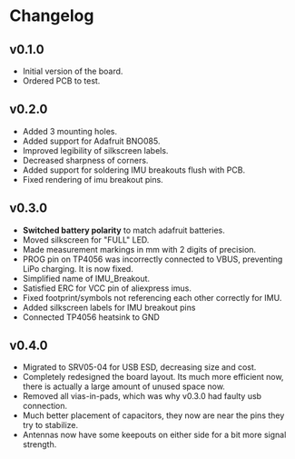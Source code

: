 # Changelog

## v0.1.0
- Initial version of the board.
- Ordered PCB to test.

## v0.2.0
- Added 3 mounting holes.
- Added support for Adafruit BNO085.
- Improved legibility of silkscreen labels.
- Decreased sharpness of corners.
- Added support for soldering IMU breakouts flush with PCB.
- Fixed rendering of imu breakout pins.

## v0.3.0
- **Switched battery polarity** to match adafruit batteries.
- Moved silkscreen for "FULL" LED.
- Made measurement markings in mm with 2 digits of precision.
- PROG pin on TP4056 was incorrectly connected to VBUS, preventing LiPo charging.
  It is now fixed.
- Simplified name of IMU_Breakout.
- Satisfied ERC for VCC pin of aliexpress imus.
- Fixed footprint/symbols not referencing each other correctly for IMU.
- Added silkscreen labels for IMU breakout pins
- Connected TP4056 heatsink to GND

## v0.4.0
- Migrated to SRV05-04 for USB ESD, decreasing size and cost.
- Completely redesigned the board layout. Its much more efficient now, there is
  actually a large amount of unused space now.
- Removed all vias-in-pads, which was why v0.3.0 had faulty usb connection.
- Much better placement of capacitors, they now are near the pins they try to stabilize. 
- Antennas now have some keepouts on either side for a bit more signal strength. 

